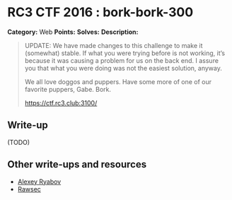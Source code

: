 # RC3 CTF 2016 : bork-bork-300

**Category:** Web
**Points:**
**Solves:**
**Description:**

> UPDATE: We have made changes to this challenge to make it (somewhat) stable. If what you were trying before is not working, it’s because it was causing a problem for us on the back end. I assure you that what you were doing was not the easiest solution, anyway.
>
>
> We all love doggos and puppers. Have some more of one of our favorite puppers, Gabe. Bork.
>
>
> <https://ctf.rc3.club:3100/>

## Write-up

(TODO)

## Other write-ups and resources

* [Alexey Ryabov](http://f4lrik.ru/en/bork-bork-web-300-rc3-ctf/)
* [Rawsec](http://rawsec.ml/en/RC3CTF-2016-web-300-bork-bork/)
